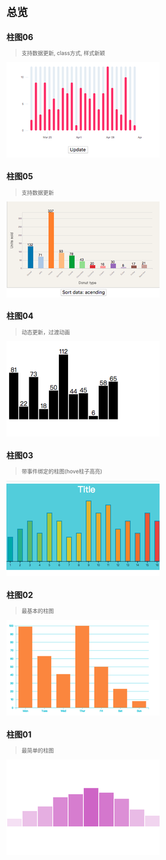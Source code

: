 # 总览

## 柱图06
>支持数据更新, class方式, 样式新颖

![](./image/bar-06.png)

## 柱图05
>支持数据更新

![](./image/bar-05.png)

## 柱图04
>动态更新，过渡动画

![](./image/bar-04.png)

## 柱图03
>带事件绑定的柱图(hove柱子高亮)

![](./image/bar-03.png)

## 柱图02
>最基本的柱图

![](./image/bar-02.png)

## 柱图01
>最简单的柱图

![](./image/bar-01.png)
